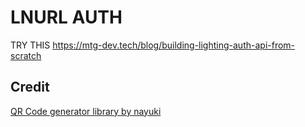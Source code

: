 # LNURL AUTH

TRY THIS https://mtg-dev.tech/blog/building-lighting-auth-api-from-scratch


## Credit

[QR Code generator library
 by nayuki](https://github.com/nayuki/QR-Code-generator/blob/master/typescript-javascript/qrcodegen-input-demo.ts)